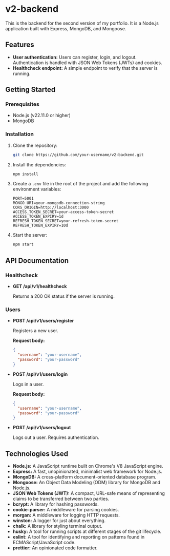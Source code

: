 # v2-backend

This is the backend for the second version of my portfolio. It is a Node.js application built with Express, MongoDB, and Mongoose.

## Features

*   **User authentication:** Users can register, login, and logout. Authentication is handled with JSON Web Tokens (JWTs) and cookies.
*   **Healthcheck endpoint:** A simple endpoint to verify that the server is running.

## Getting Started

### Prerequisites

*   Node.js (v22.11.0 or higher)
*   MongoDB

### Installation

1.  Clone the repository:

    ```bash
    git clone https://github.com/your-username/v2-backend.git
    ```

2.  Install the dependencies:

    ```bash
    npm install
    ```

3.  Create a `.env` file in the root of the project and add the following environment variables:

    ```
    PORT=5001
    MONGO_URI=your-mongodb-connection-string
    CORS_ORIGIN=http://localhost:3000
    ACCESS_TOKEN_SECRET=your-access-token-secret
    ACCESS_TOKEN_EXPIRY=1d
    REFRESH_TOKEN_SECRET=your-refresh-token-secret
    REFRESH_TOKEN_EXPIRY=10d
    ```

4.  Start the server:

    ```bash
    npm start
    ```

## API Documentation

### Healthcheck

*   **GET /api/v1/healthcheck**

    Returns a 200 OK status if the server is running.

### Users

*   **POST /api/v1/users/register**

    Registers a new user.

    **Request body:**

    ```json
    {
      "username": "your-username",
      "password": "your-password"
    }
    ```

*   **POST /api/v1/users/login**

    Logs in a user.

    **Request body:**

    ```json
    {
      "username": "your-username",
      "password": "your-password"
    }
    ```

*   **POST /api/v1/users/logout**

    Logs out a user. Requires authentication.

## Technologies Used

*   **Node.js:** A JavaScript runtime built on Chrome's V8 JavaScript engine.
*   **Express:** A fast, unopinionated, minimalist web framework for Node.js.
*   **MongoDB:** A cross-platform document-oriented database program.
*   **Mongoose:** An Object Data Modeling (ODM) library for MongoDB and Node.js.
*   **JSON Web Tokens (JWT):** A compact, URL-safe means of representing claims to be transferred between two parties.
*   **bcrypt:** A library for hashing passwords.
*   **cookie-parser:** A middleware for parsing cookies.
*   **morgan:** A middleware for logging HTTP requests.
*   **winston:** A logger for just about everything.
*   **chalk:** A library for styling terminal output.
*   **husky:** A tool for running scripts at different stages of the git lifecycle.
*   **eslint:** A tool for identifying and reporting on patterns found in ECMAScript/JavaScript code.
*   **prettier:** An opinionated code formatter.
